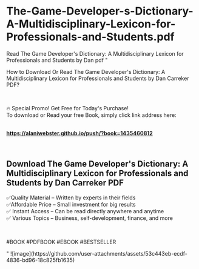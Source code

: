 # The-Game-Developer-s-Dictionary-A-Multidisciplinary-Lexicon-for-Professionals-and-Students.pdf
Read The Game Developer's Dictionary: A Multidisciplinary Lexicon for Professionals and Students by Dan  pdf
"<p>How to Download Or Read The Game Developer's Dictionary: A Multidisciplinary Lexicon for Professionals and Students by Dan Carreker PDF?</p>
<p>&nbsp;</p>
<p>&#128293;  Special Promo! Get Free for Today's Purchase!<br />To download or Read your free Book, simply click link address here:&nbsp;<br />&nbsp;</p>
<p><a href=""https://alaniwebster.github.io/push/?book=1435460812""><strong>https://alaniwebster.github.io/push/?book=1435460812</strong></a></p>
<p>&nbsp;</p>
<h2>Download The Game Developer's Dictionary: A Multidisciplinary Lexicon for Professionals and Students by Dan Carreker PDF</h2>
<p>&#x2705;Quality Material &ndash; Written by experts in their fields<br />&#x2705;Affordable Price &ndash; Small investment for big results<br />&#x2705; Instant Access &ndash; Can be read directly anywhere and anytime<br />&#x2705; Various Topics &ndash; Business, self-development, finance, and more</p>
<p>&nbsp;</p>
<p>#BOOK #PDFBOOK #EBOOK #BESTSELLER</p>
"
![image](https://github.com/user-attachments/assets/53c443eb-ecdf-4836-bd96-18c825fb1635)
